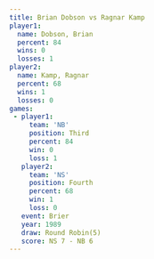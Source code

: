 ```yaml
---
title: Brian Dobson vs Ragnar Kamp
player1:             
  name: Dobson, Brian
  percent: 84        
  wins: 0            
  losses: 1          
player2:             
  name: Kamp, Ragnar 
  percent: 68        
  wins: 1            
  losses: 0          
games:
 - player1:         
     team: 'NB'     
     position: Third
     percent: 84    
     win: 0         
     loss: 1        
   player2:          
     team: 'NS'      
     position: Fourth
     percent: 68     
     win: 1          
     loss: 0         
   event: Brier        
   year: 1989          
   draw: Round Robin(5)
   score: NS 7 - NB 6  
---
```

